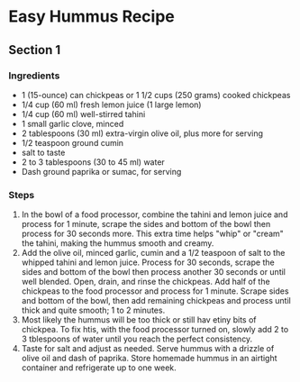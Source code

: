 # Easy Hummus Recipe

## Section 1
### Ingredients
- 1 (15-ounce) can chickpeas or 1 1/2 cups (250 grams) cooked chickpeas
- 1/4 cup (60 ml) fresh lemon juice (1 large lemon)
- 1/4 cup (60 ml) well-stirred tahini
- 1 small garlic clove, minced
- 2 tablespoons (30 ml) extra-virgin olive oil, plus more for serving
- 1/2 teaspoon ground cumin
- salt to taste
- 2 to 3 tablespoons (30 to 45 ml) water
- Dash ground paprika or sumac, for serving

### Steps
1. In the bowl of a food processor, combine the tahini and lemon juice and process for 1 minute, scrape the sides and bottom of the bowl then process for 30 seconds more. This extra time helps "whip" or "cream" the tahini, making the hummus smooth and creamy.
2. Add the olive oil, minced garlic, cumin and a 1/2 teaspoon of salt to the whipped tahini and lemon juice. Process for 30 seconds, scrape the sides and bottom of the bowl then process another 30 seconds or until well blended. Open, drain, and rinse the chickpeas. Add half of the chickpeas to the food processor and process for 1 minute. Scrape sides and bottom of the bowl, then add remaining chickpeas and process until thick and quite smooth; 1 to 2 minutes.
3. Most likely the hummus will be too thick or still hav etiny bits of chickpea. To fix htis, with the food processor turned on, slowly add 2 to 3 tblespoons of water until you reach the perfect consistency.
4. Taste for salt and adjust as needed. Serve hummus with a drizzle of olive oil and dash of paprika. Store homemade hummus in an airtight container and refrigerate up to one week.
